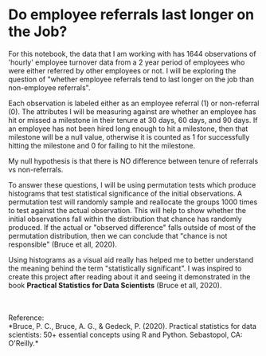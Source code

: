 # Do employee referrals last longer on the Job?

For this notebook, the data that I am working with has 1644 observations of 'hourly' employee turnover data from a 2 year period of employees who were either referred by other employees or not. I will be exploring the question of "whether employee referrals tend to last longer on the job than non-employee referrals".

Each observation is labeled either as an employee referral (1) or non-referral (0). The attributes I will be measuring against are whether an employee has hit or missed a milestone in their tenure at 30 days, 60 days, and 90 days. If an employee has not been hired long enough to hit a milestone, then that milestone will be a null value, otherwise it is counted as 1 for successfully hitting the milestone and 0 for failing to hit the milestone.

My null hypothesis is that there is NO difference between tenure of referrals vs non-referrals.

To answer these questions, I will be using permutation tests which produce histograms that test statistical significance of the initial observations. A permutation test will randomly sample and reallocate the groups 1000 times to test against the actual observation. This will help to show whether the initial observations fall within the distribution that chance has randomly produced. If the actual or "observed difference" falls outside of most of the permutation distribution, then we can conclude that "chance is not responsible" (Bruce et all, 2020). 

Using histograms as a visual aid really has helped me to better understand the meaning behind the term "statistically significant". I was inspired to create this project after reading about it and seeing it demonstrated in the book **Practical Statistics for Data Scientists** (Bruce et all, 2020). 

<br>
<br>
Reference:<br>
*Bruce, P. C., Bruce, A. G., &amp; Gedeck, P. (2020). Practical statistics for data scientists: 50+ essential concepts using R and Python. Sebastopol, CA: O'Reilly.*
